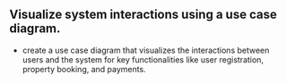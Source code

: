 ## Visualize system interactions using a use case diagram.
* create a use case diagram that visualizes the interactions between users and the system for key functionalities like user registration, property booking, and payments.